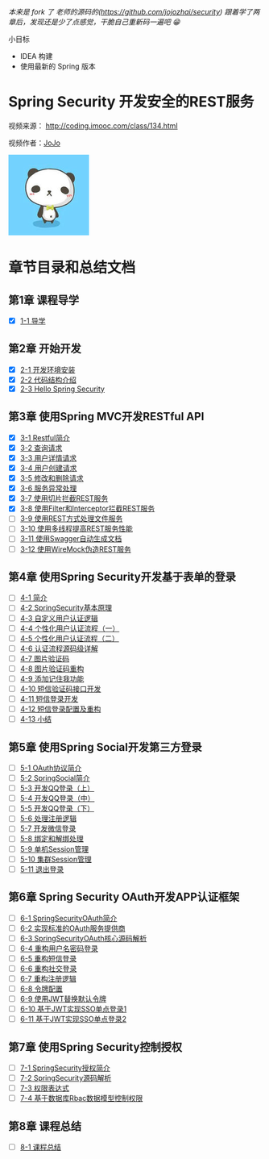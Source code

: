 
*本来是 fork 了 老师的源码的(https://github.com/jojozhai/security)*
*跟着学了两章后，发现还是少了点感觉，干脆自己重新码一遍吧 😁*

小目标

* IDEA 构建
* 使用最新的 Spring 版本

# Spring Security 开发安全的REST服务

视频来源： http://coding.imooc.com/class/134.html

视频作者：[JoJo](http://www.imooc.com/t/3554172)

![jojo](./doc/img/jojo.jpg)

# 章节目录和总结文档

## 第1章 课程导学

* [x] [1-1 导学](./doc/1-1_导学.md)

## 第2章 开始开发

* [x] [2-1 开发环境安装](./doc/2-1_开发环境安装.md)
* [x] [2-2 代码结构介绍](./doc/2-2_代码结构介绍.md)
* [x] [2-3 Hello Spring Security](./doc/2-3_Hello_Spring_Security.md)

## 第3章 使用Spring MVC开发RESTful API

* [x] [3-1 Restful简介](./doc/3-1_Restful简介.md)
* [x] [3-2 查询请求](./doc/3-2_查询请求.md)
* [x] [3-3 用户详情请求](./doc/3-3_用户详情请求.md)
* [x] [3-4 用户创建请求](./doc/3-4_用户创建请求.md)
* [x] [3-5 修改和删除请求](./doc/3-5_修改和删除请求.md)
* [x] [3-6 服务异常处理](./doc/3-6_服务异常处理.md)
* [x] [3-7 使用切片拦截REST服务](./doc/3-7_使用切片拦截REST服务.md)
* [x] [3-8 使用Filter和Interceptor拦截REST服务](./doc/3-8_使用Filter和Interceptor拦截REST服务.md)
* [ ] [3-9 使用REST方式处理文件服务](./doc/3-9_使用REST方式处理文件服务.md)
* [ ] [3-10 使用多线程提高REST服务性能](./doc/3-10_使用多线程提高REST服务性能.md)
* [ ] [3-11 使用Swagger自动生成文档](./doc/3-11_使用Swagger自动生成文档.md)
* [ ] [3-12 使用WireMock伪造REST服务](./doc/3-12_使用WireMock伪造REST服务.md)

## 第4章 使用Spring Security开发基于表单的登录

* [ ] [4-1 简介](./doc/4-1_简介.md)
* [ ] [4-2 SpringSecurity基本原理](./doc/4-2_SpringSecurity基本原理.md)
* [ ] [4-3 自定义用户认证逻辑](./doc/4-3_自定义用户认证逻辑.md)
* [ ] [4-4 个性化用户认证流程（一）](./doc/4-4_个性化用户认证流程.md)
* [ ] [4-5 个性化用户认证流程（二）](./doc/4-5_个性化用户认证流程.md)
* [ ] [4-6 认证流程源码级详解](./doc/4-6_认证流程源码级详解.md)
* [ ] [4-7 图片验证码](./doc/4-7_图片验证码.md)
* [ ] [4-8 图片验证码重构](./doc/4-8_图片验证码重构.md)
* [ ] [4-9 添加记住我功能](./doc/4-9_添加记住我功能.md)
* [ ] [4-10 短信验证码接口开发](./doc/4-10_短信验证码接口开发.md)
* [ ] [4-11 短信登录开发](./doc/4-11_短信登录开发.md)
* [ ] [4-12 短信登录配置及重构](./doc/4-12_短信登录配置及重构.md)
* [ ] [4-13 小结](./doc/4-13_小结.md)

## 第5章 使用Spring Social开发第三方登录

* [ ] [5-1 OAuth协议简介](./doc/5-1_OAuth协议简介.md)
* [ ] [5-2 SpringSocial简介](./doc/5-2_SpringSocial简介.md)
* [ ] [5-3 开发QQ登录（上）](./doc/5-3_开发QQ登录.md)
* [ ] [5-4 开发QQ登录（中）](./doc/5-4_开发QQ登录.md)
* [ ] [5-5 开发QQ登录（下）](./doc/5-5_开发QQ登录.md)
* [ ] [5-6 处理注册逻辑](./doc/5-6_处理注册逻辑.md)
* [ ] [5-7 开发微信登录](./doc/5-7_开发微信登录.md)
* [ ] [5-8 绑定和解绑处理](./doc/5-8_绑定和解绑处理.md)
* [ ] [5-9 单机Session管理](./doc/5-9_单机Session管理.md)
* [ ] [5-10 集群Session管理](./doc/5-10_集群Session管理.md)
* [ ] [5-11 退出登录](./doc/5-11_退出登录.md)

## 第6章 Spring Security OAuth开发APP认证框架

* [ ] [6-1 SpringSecurityOAuth简介](./doc/6-1_SpringSecurityOAuth简介.md)
* [ ] [6-2 实现标准的OAuth服务提供商](./doc/6-2_实现标准的OAuth服务提供商.md)
* [ ] [6-3 SpringSecurityOAuth核心源码解析](./doc/6-3_SpringSecurityOAuth核心源码解析.md)
* [ ] [6-4 重构用户名密码登录](./doc/6-4_重构用户名密码登录.md)
* [ ] [6-5 重构短信登录](./doc/6-5_重构短信登录.md)
* [ ] [6-6 重构社交登录](./doc/6-6_重构社交登录.md)
* [ ] [6-7 重构注册逻辑](./doc/6-7_重构注册逻辑.md)
* [ ] [6-8 令牌配置](./doc/6-8_令牌配置.md)
* [ ] [6-9 使用JWT替换默认令牌](./doc/6-9_使用JWT替换默认令牌.md)
* [ ] [6-10 基于JWT实现SSO单点登录1](./doc/6-10_基于JWT实现SSO单点登录1.md)
* [ ] [6-11 基于JWT实现SSO单点登录2](./doc/6-11_基于JWT实现SSO单点登录2.md)

## 第7章 使用Spring Security控制授权

* [ ] [7-1 SpringSecurity授权简介](./doc/7-1_SpringSecurity授权简介.md)
* [ ] [7-2 SpringSecurity源码解析](./doc/7-2_SpringSecurity源码解析.md)
* [ ] [7-3 权限表达式](./doc/7-3_权限表达式.md)
* [ ] [7-4 基于数据库Rbac数据模型控制权限](./doc/7-4_基于数据库Rbac数据模型控制权限.md)

## 第8章 课程总结

* [ ] [8-1 课程总结](./doc/8-1_课程总结.md)


